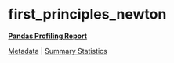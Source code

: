 # first_principles_newton

[**Pandas Profiling Report**](https://epistasislab.github.io/pmlb/profile/first_principles_newton.html)

[Metadata](metadata.yaml) | [Summary Statistics](summary_stats.tsv)

